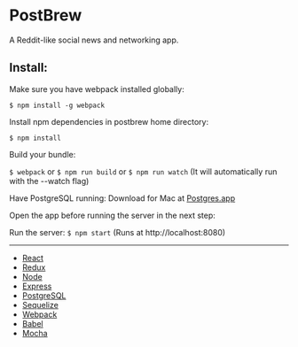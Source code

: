 # PostBrew

A Reddit-like social news and networking app.

## Install:

Make sure you have webpack installed globally:

`$ npm install -g webpack`

Install npm dependencies in postbrew home directory:

`$ npm install`

Build your bundle:

`$ webpack` or
`$ npm run build` or
`$ npm run watch` (It will automatically run with the --watch flag)

Have PostgreSQL running:
Download for Mac at [Postgres.app](http://postgresapp.com/)

Open the app before running the server in the next step:

Run the server:
`$ npm start` (Runs at http://localhost:8080)

***

- [React](https://github.com/facebook/react)
- [Redux](https://github.com/reactjs/redux)
- [Node](https://github.com/nodejs/node)
- [Express](https://github.com/expressjs/express)
- [PostgreSQL](http://www.postgresql.org/)
- [Sequelize](https://github.com/sequelize/sequelize)
- [Webpack](https://webpack.github.io/">Webpack)
- [Babel](http://babeljs.io)
- [Mocha](https://github.com/mochajs/mocha)
